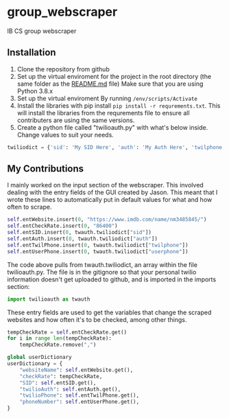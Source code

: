 # group_webscraper

IB CS group webscraper

## Installation

1. Clone the repository from github
2. Set up the virtual enviroment for the project in the root directory (the same folder as the [README.md](README.md) file) Make sure that you are using Python 3.8.x
3. Set up the virtual enviroment By running `/env/scripts/Activate`
4. Install the libraries with pip install `pip install -r requrements.txt`. This will install the libraries from the requrements file to ensure all contributers are using the same versions.
5. Create a python file called "twilioauth.py" with what's below inside. Change values to suit your needs.
```python
twiliodict = {'sid': 'My SID Here', 'auth': 'My Auth Here', 'twilphone': 'The Twilio Phone #', 'userphone': 'My Phone # here'}
```

## My Contributions
I mainly worked on the input section of the webscraper. This involved dealing with the entry fields of the GUI created by Jason. This meant that I wrote these lines to automatically put in default values for what and how often to scrape.
```python
self.entWebsite.insert(0, "https://www.imdb.com/name/nm3485845/")
self.entCheckRate.insert(0, "86400")
self.entSID.insert(0, twauth.twiliodict["sid"])
self.entAuth.insert(0, twauth.twiliodict["auth"])
self.entTwilPhone.insert(0, twauth.twiliodict["twilphone"])
self.entUserPhone.insert(0, twauth.twiliodict["userphone"])
```
The code above pulls from twauth.twiliodict, an array within the file twilioauth.py. The file is in the gitignore so that your personal twilio information doesn't get uploaded to github, and is imported in the imports section:
```python
import twilioauth as twauth
```
These entry fields are used to get the variables that change the scraped websites and how often it's to be checked, among other things.
```python
tempCheckRate = self.entCheckRate.get()
for i in range len(tempCheckRate):
    tempCheckRate.remove(",")

global userDictionary
userDictionary = {
    "websiteName": self.entWebsite.get(),
    "checkRate": tempCheckRate,
    "SID": self.entSID.get(),
    "twilioAuth": self.entAuth.get(),
    "twilioPhone": self.entTwilPhone.get(),
    "phoneNumber": self.entUserPhone.get(),
}
```

